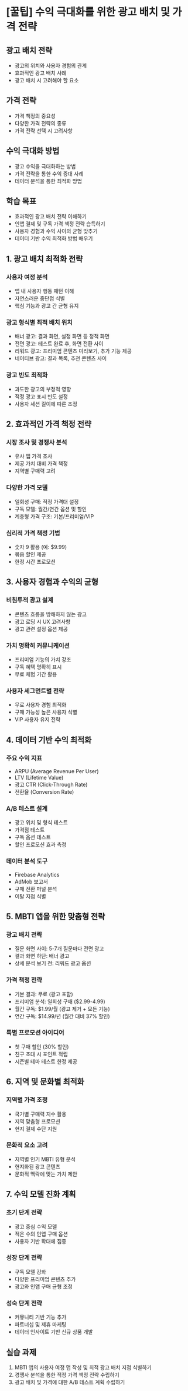 # [꿀팁] 수익 극대화를 위한 광고 배치 및 가격 전략

## 광고 배치 전략
- 광고의 위치와 사용자 경험의 관계
- 효과적인 광고 배치 사례
- 광고 배치 시 고려해야 할 요소

## 가격 전략
- 가격 책정의 중요성
- 다양한 가격 전략의 종류
- 가격 전략 선택 시 고려사항

## 수익 극대화 방법
- 광고 수익을 극대화하는 방법
- 가격 전략을 통한 수익 증대 사례
- 데이터 분석을 통한 최적화 방법

## 학습 목표
- 효과적인 광고 배치 전략 이해하기
- 인앱 결제 및 구독 가격 책정 전략 습득하기
- 사용자 경험과 수익 사이의 균형 맞추기
- 데이터 기반 수익 최적화 방법 배우기

## 1. 광고 배치 최적화 전략

### 사용자 여정 분석
- 앱 내 사용자 행동 패턴 이해
- 자연스러운 중단점 식별
- 핵심 기능과 광고 간 균형 유지

### 광고 형식별 최적 배치 위치
- 배너 광고: 결과 화면, 설정 화면 등 정적 화면
- 전면 광고: 테스트 완료 후, 화면 전환 사이
- 리워드 광고: 프리미엄 콘텐츠 미리보기, 추가 기능 제공
- 네이티브 광고: 결과 목록, 추천 콘텐츠 사이

### 광고 빈도 최적화
- 과도한 광고의 부정적 영향
- 적정 광고 표시 빈도 설정
- 사용자 세션 길이에 따른 조정

## 2. 효과적인 가격 책정 전략

### 시장 조사 및 경쟁사 분석
- 유사 앱 가격 조사
- 제공 가치 대비 가격 책정
- 지역별 구매력 고려

### 다양한 가격 모델
- 일회성 구매: 적정 가격대 설정
- 구독 모델: 월간/연간 옵션 및 할인
- 계층형 가격 구조: 기본/프리미엄/VIP

### 심리적 가격 책정 기법
- 숫자 9 활용 (예: $9.99)
- 묶음 할인 제공
- 한정 시간 프로모션

## 3. 사용자 경험과 수익의 균형

### 비침투적 광고 설계
- 콘텐츠 흐름을 방해하지 않는 광고
- 광고 로딩 시 UX 고려사항
- 광고 관련 설정 옵션 제공

### 가치 명확히 커뮤니케이션
- 프리미엄 기능의 가치 강조
- 구독 혜택 명확히 표시
- 무료 체험 기간 활용

### 사용자 세그먼트별 전략
- 무료 사용자 경험 최적화
- 구매 가능성 높은 사용자 식별
- VIP 사용자 유지 전략

## 4. 데이터 기반 수익 최적화

### 주요 수익 지표
- ARPU (Average Revenue Per User)
- LTV (Lifetime Value)
- 광고 CTR (Click-Through Rate)
- 전환율 (Conversion Rate)

### A/B 테스트 설계
- 광고 위치 및 형식 테스트
- 가격점 테스트
- 구독 옵션 테스트
- 할인 프로모션 효과 측정

### 데이터 분석 도구
- Firebase Analytics
- AdMob 보고서
- 구매 전환 퍼널 분석
- 이탈 지점 식별

## 5. MBTI 앱을 위한 맞춤형 전략

### 광고 배치 전략
- 질문 화면 사이: 5-7개 질문마다 전면 광고
- 결과 화면 하단: 배너 광고
- 상세 분석 보기 전: 리워드 광고 옵션

### 가격 책정 전략
- 기본 결과: 무료 (광고 포함)
- 프리미엄 분석: 일회성 구매 ($2.99-4.99)
- 월간 구독: $1.99/월 (광고 제거 + 모든 기능)
- 연간 구독: $14.99/년 (월간 대비 37% 할인)

### 특별 프로모션 아이디어
- 첫 구매 할인 (30% 할인)
- 친구 초대 시 포인트 적립
- 시즌별 테마 테스트 한정 제공

## 6. 지역 및 문화별 최적화

### 지역별 가격 조정
- 국가별 구매력 지수 활용
- 지역 맞춤형 프로모션
- 현지 결제 수단 지원

### 문화적 요소 고려
- 지역별 인기 MBTI 유형 분석
- 현지화된 광고 콘텐츠
- 문화적 맥락에 맞는 가치 제안

## 7. 수익 모델 진화 계획

### 초기 단계 전략
- 광고 중심 수익 모델
- 적은 수의 인앱 구매 옵션
- 사용자 기반 확대에 집중

### 성장 단계 전략
- 구독 모델 강화
- 다양한 프리미엄 콘텐츠 추가
- 광고와 인앱 구매 균형 조정

### 성숙 단계 전략
- 커뮤니티 기반 기능 추가
- 파트너십 및 제휴 마케팅
- 데이터 인사이트 기반 신규 상품 개발

## 실습 과제
1. MBTI 앱의 사용자 여정 맵 작성 및 최적 광고 배치 지점 식별하기
2. 경쟁사 분석을 통한 적정 가격 책정 전략 수립하기
3. 광고 배치 및 가격에 대한 A/B 테스트 계획 수립하기